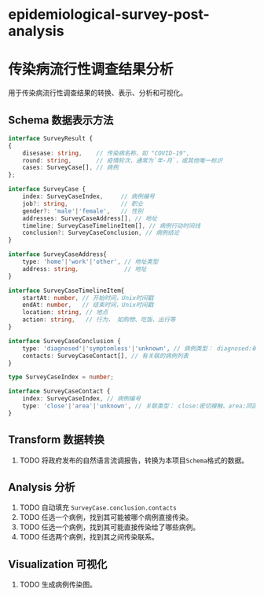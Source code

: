 # epidemiological-survey-post-analysis
# 传染病流行性调查结果分析

用于传染病流行性调查结果的转换、表示、分析和可视化。

## Schema 数据表示方法

``` TypeScript
interface SurveyResult {
{
    disesase: string,    // 传染病名称，如 "COVID-19",
    round: string,       // 疫情轮次，通常为`年-月`，或其他唯一标识
    cases: SurveyCase[], // 病例
};
```
``` TypeScript
interface SurveyCase {
    index: SurveyCaseIndex,     // 病例编号
    job?: string,               // 职业
    gender?: 'male'|'female',   // 性别
    addresses: SurveyCaseAddress[], // 地址 
    timeline: SurveyCaseTimelineItem[], // 病例行动时间线
    conclusion?: SurveyCaseConclusion, // 病例结论
}
```
``` TypeScript
interface SurveyCaseAddress{
    type: 'home'|'work'|'other', // 地址类型
    address: string,             // 地址
}
```
``` TypeScript
interface SurveyCaseTimelineItem{
    startAt: number, // 开始时间，Unix时间戳
    endAt: number,   // 结束时间，Unix时间戳
    location: string, // 地点
    action: string,   // 行为， 如购物、吃饭、出行等
}
```
``` TypeScript
interface SurveyCaseConclusion {
    type: 'diagnosed'|'symptomless'|'unknown', // 病例类型： diagnosed:确诊、symptomless:无症状、unknown:未知
    contacts: SurveyCaseContact[], // 有关联的病例列表
}
```
``` TypeScript
type SurveyCaseIndex = number;
```
``` TypeScript
interface SurveyCaseContact {
    index: SurveyCaseIndex, // 病例编号
    type: 'close'|'area'|'unknown', // 关联类型： close:密切接触、area:同区域、unknown:未知
}
```

## Transform 数据转换

1. TODO 将政府发布的自然语言流调报告，转换为本项目`Schema`格式的数据。

## Analysis 分析

1. TODO 自动填充 `SurveyCase.conclusion.contacts`
2. TODO 任选一个病例，找到其可能被哪个病例直接传染。
3. TODO 任选一个病例，找到其可能直接传染给了哪些病例。
4. TODO 任选两个病例，找到其之间传染联系。

## Visualization 可视化

1. TODO 生成病例传染图。